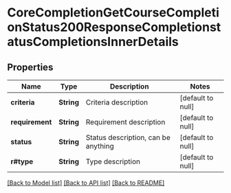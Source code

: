 # CoreCompletionGetCourseCompletionStatus200ResponseCompletionstatusCompletionsInnerDetails

## Properties

Name | Type | Description | Notes
------------ | ------------- | ------------- | -------------
**criteria** | **String** | Criteria description | [default to null]
**requirement** | **String** | Requirement description | [default to null]
**status** | **String** | Status description, can be anything | [default to null]
**r#type** | **String** | Type description | [default to null]

[[Back to Model list]](../README.md#documentation-for-models) [[Back to API list]](../README.md#documentation-for-api-endpoints) [[Back to README]](../README.md)


